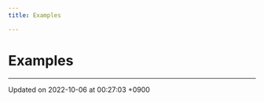 ```yaml
---
title: Examples

---
```


# Examples







-------------------------------

Updated on 2022-10-06 at 00:27:03 +0900
